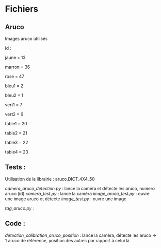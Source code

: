 # Fichiers
## Aruco
Images aruco utilisés

id :

jaune = 13

marron = 36

rose = 47

bleu1 = 2 

bleu2 = 1

vert1 = 7

vert2 = 6

table1 = 20

table2 = 21

table3 = 22

table4 = 23

## Tests :
Utilisation de la librairie : aruco.DICT_4X4_50 

*camera_aruco_detection.py*  : lance la caméra et détecte les aruco, numero aruco (id)
*camera_test.py*             : lance la caméra
*image_aruco_test.py*        : ouvre une image aruco et détecte 
*image_test.py*              : ouvre une image

*tag_aruco.py*               : 

## Code :
*detection_calibration_aruco_position* : lance la caméra, détecte les aruco -> 1 aruco de référence, position des autres par rapport à celui là 
